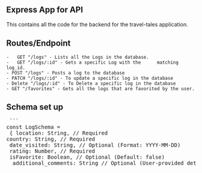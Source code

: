 ## Express App for API

This contains all the code for the backend for the travel-tales application.

## Routes/Endpoint

    -   GET "/logs" - Lists all the Logs in the database.
    -   GET "/logs/:id" - Gets a specific Log with the      matching log_id.
    - POST "/logs" - Posts a log to the database
    - PATCH "/logs/:id" - To update a specific log in the database
    - Delete "/logs/:id" - To Delete a specific log in the database
    - GET "/favorites" - Gets all the logs that are favorited by the user.

## Schema set up

<pre> ``` 
const LogSchema =
 { location: String, // Required 
country: String, // Required
 date_visited: String, // Optional (Format: YYYY-MM-DD) 
 rating: Number, // Required 
 isFavorite: Boolean, // Optional (Default: false)
  additional_comments: String // Optional (User-provided details) }; ```
   </pre>
